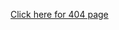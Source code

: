 [Click here for 404 page]("https://wietsegielen.github.io/404-page/dezepaginagaatdiewssnietvinden" "Deze pagina gaat die waarschijnlijk niet vinden")
